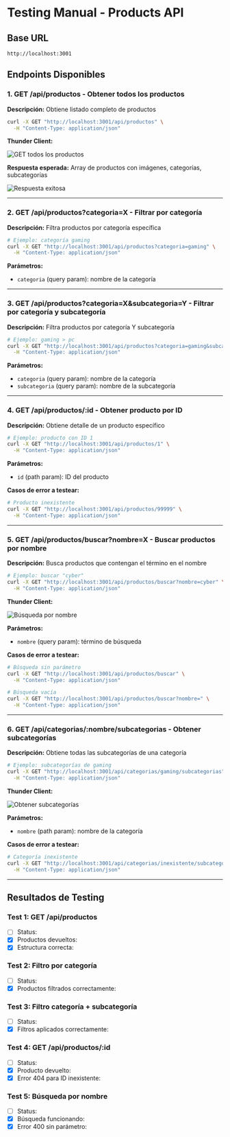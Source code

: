 # Testing Manual - Products API

## Base URL

```
http://localhost:3001
```

## Endpoints Disponibles

### 1. GET /api/productos - Obtener todos los productos

**Descripción:** Obtiene listado completo de productos

```bash
curl -X GET "http://localhost:3001/api/productos" \
  -H "Content-Type: application/json"
```

**Thunder Client:**

![GET todos los productos](image/api-products-documentation/1760976709698.png)

**Respuesta esperada:** Array de productos con imágenes, categorías, subcategorías

![Respuesta exitosa](image/api-products-documentation/1760976874580.png)

---

### 2. GET /api/productos?categoria=X - Filtrar por categoría

**Descripción:** Filtra productos por categoría específica

```bash
# Ejemplo: categoría gaming
curl -X GET "http://localhost:3001/api/productos?categoria=gaming" \
  -H "Content-Type: application/json"
```

**Parámetros:**

- `categoria` (query param): nombre de la categoría

---

### 3. GET /api/productos?categoria=X&subcategoria=Y - Filtrar por categoría y subcategoría

**Descripción:** Filtra productos por categoría Y subcategoría

```bash
# Ejemplo: gaming > pc
curl -X GET "http://localhost:3001/api/productos?categoria=gaming&subcategoria=pc" \
  -H "Content-Type: application/json"
```

**Parámetros:**

- `categoria` (query param): nombre de la categoría
- `subcategoria` (query param): nombre de la subcategoría

---

### 4. GET /api/productos/:id - Obtener producto por ID

**Descripción:** Obtiene detalle de un producto específico

```bash
# Ejemplo: producto con ID 1
curl -X GET "http://localhost:3001/api/productos/1" \
  -H "Content-Type: application/json"
```

**Parámetros:**

- `id` (path param): ID del producto

**Casos de error a testear:**

```bash
# Producto inexistente
curl -X GET "http://localhost:3001/api/productos/99999" \
  -H "Content-Type: application/json"
```

---

### 5. GET /api/productos/buscar?nombre=X - Buscar productos por nombre

**Descripción:** Busca productos que contengan el término en el nombre

```bash
# Ejemplo: buscar "cyber"
curl -X GET "http://localhost:3001/api/productos/buscar?nombre=cyber" \
  -H "Content-Type: application/json"
```

**Thunder Client:**

![Búsqueda por nombre](image/api-products-documentation/1760977054111.png)

**Parámetros:**

- `nombre` (query param): término de búsqueda

**Casos de error a testear:**

```bash
# Búsqueda sin parámetro
curl -X GET "http://localhost:3001/api/productos/buscar" \
  -H "Content-Type: application/json"

# Búsqueda vacía
curl -X GET "http://localhost:3001/api/productos/buscar?nombre=" \
  -H "Content-Type: application/json"
```

---

### 6. GET /api/categorias/:nombre/subcategorias - Obtener subcategorías

**Descripción:** Obtiene todas las subcategorías de una categoría

```bash
# Ejemplo: subcategorías de gaming
curl -X GET "http://localhost:3001/api/categorias/gaming/subcategorias" \
  -H "Content-Type: application/json"
```

**Thunder Client:**

![Obtener subcategorías](image/api-products-documentation/1760977181890.png)

**Parámetros:**

- `nombre` (path param): nombre de la categoría

**Casos de error a testear:**

```bash
# Categoría inexistente
curl -X GET "http://localhost:3001/api/categorias/inexistente/subcategorias" \
  -H "Content-Type: application/json"
```

---

## Resultados de Testing

### Test 1: GET /api/productos

- [ ] Status:
- [X] Productos devueltos:
- [X] Estructura correcta:

### Test 2: Filtro por categoría

- [ ] Status:
- [X] Productos filtrados correctamente:

### Test 3: Filtro categoría + subcategoría

- [ ] Status:
- [X] Filtros aplicados correctamente:

### Test 4: GET /api/productos/:id

- [ ] Status:
- [X] Producto devuelto:
- [X] Error 404 para ID inexistente:

### Test 5: Búsqueda por nombre

- [ ] Status:
- [X] Búsqueda funcionando:
- [X] Error 400 sin parámetro:
